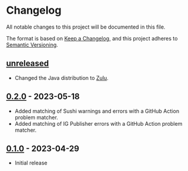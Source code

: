 # Changelog

All notable changes to this project will be documented in this file.

The format is based on [Keep a Changelog](https://keepachangelog.com/en/1.1.0/),
and this project adheres to [Semantic Versioning](https://semver.org/spec/v2.0.0.html).

## [unreleased]

- Changed the Java distribution to [Zulu](https://www.azul.com/downloads/?package=jdk#zulu).

## [0.2.0] - 2023-05-18

- Added matching of Sushi warnings and errors with a GitHub Action problem matcher.
- Added matching of IG Publisher errors with a GitHub Action problem matcher.

## [0.1.0] - 2023-04-29

- Initial release

[unreleased]: https://github.com/qligier/fhir-ig-action/compare/v0.2.0...HEAD
[0.2.0]: https://github.com/qligier/fhir-ig-action/compare/v0.1.0...v0.2.0
[0.1.0]: https://github.com/qligier/fhir-ig-action/releases/tag/v0.1.0
